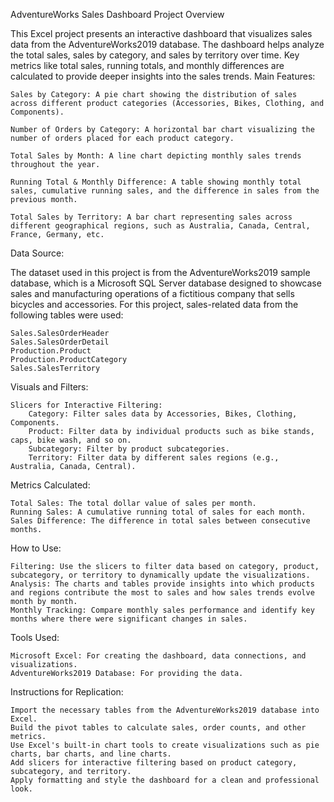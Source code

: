 AdventureWorks Sales Dashboard Project
Overview

This Excel project presents an interactive dashboard that visualizes sales data from the AdventureWorks2019 database. The dashboard helps analyze the total sales, sales by category, and sales by territory over time. Key metrics like total sales, running totals, and monthly differences are calculated to provide deeper insights into the sales trends.
Main Features:

    Sales by Category: A pie chart showing the distribution of sales across different product categories (Accessories, Bikes, Clothing, and Components).

    Number of Orders by Category: A horizontal bar chart visualizing the number of orders placed for each product category.

    Total Sales by Month: A line chart depicting monthly sales trends throughout the year.

    Running Total & Monthly Difference: A table showing monthly total sales, cumulative running sales, and the difference in sales from the previous month.

    Total Sales by Territory: A bar chart representing sales across different geographical regions, such as Australia, Canada, Central, France, Germany, etc.

Data Source:

The dataset used in this project is from the AdventureWorks2019 sample database, which is a Microsoft SQL Server database designed to showcase sales and manufacturing operations of a fictitious company that sells bicycles and accessories. For this project, sales-related data from the following tables were used:

    Sales.SalesOrderHeader
    Sales.SalesOrderDetail
    Production.Product
    Production.ProductCategory
    Sales.SalesTerritory

Visuals and Filters:

    Slicers for Interactive Filtering:
        Category: Filter sales data by Accessories, Bikes, Clothing, Components.
        Product: Filter data by individual products such as bike stands, caps, bike wash, and so on.
        Subcategory: Filter by product subcategories.
        Territory: Filter data by different sales regions (e.g., Australia, Canada, Central).

Metrics Calculated:

    Total Sales: The total dollar value of sales per month.
    Running Sales: A cumulative running total of sales for each month.
    Sales Difference: The difference in total sales between consecutive months.

How to Use:

    Filtering: Use the slicers to filter data based on category, product, subcategory, or territory to dynamically update the visualizations.
    Analysis: The charts and tables provide insights into which products and regions contribute the most to sales and how sales trends evolve month by month.
    Monthly Tracking: Compare monthly sales performance and identify key months where there were significant changes in sales.

Tools Used:

    Microsoft Excel: For creating the dashboard, data connections, and visualizations.
    AdventureWorks2019 Database: For providing the data.

Instructions for Replication:

    Import the necessary tables from the AdventureWorks2019 database into Excel.
    Build the pivot tables to calculate sales, order counts, and other metrics.
    Use Excel's built-in chart tools to create visualizations such as pie charts, bar charts, and line charts.
    Add slicers for interactive filtering based on product category, subcategory, and territory.
    Apply formatting and style the dashboard for a clean and professional look.
